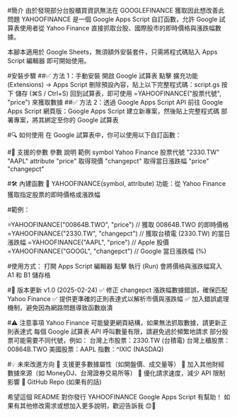 #簡介
由於發現部分台股櫃買資訊無法在 GOOGLEFINANCE 獲取因此想改善此問題
YAHOOFINANCE 是一個 Google Apps Script 自訂函數，允許 Google 試算表使用者從 Yahoo Finance 直接抓取台股、國際股市的即時價格與漲跌幅數據。

本腳本適用於 Google Sheets，無須額外安裝套件，只需將程式碼貼入 Apps Script 編輯器 即可開始使用。

#安裝步驟
##✅ 方法 1：手動安裝
開啟 Google 試算表
點擊 擴充功能 (Extensions) → Apps Script
刪除預設內容，貼上以下完整程式碼：script.gs
按下 儲存 (⌘S / Ctrl+S)
回到試算表，即可使用 =YAHOOFINANCE("股票代號", "price") 來獲取數據
##✅ 方法 2：透過 Google Apps Script API
前往 Google Apps Script 網頁版：Google Apps Script
建立新專案，然後貼上完整程式碼
部署專案，將其綁定至你的 Google 試算表

#🔍 如何使用
在 Google 試算表中，你可以使用以下自訂函數：

#📌 支援的參數
參數	說明	範例
symbol	Yahoo Finance 股票代號	"2330.TW" "AAPL"
attribute	"price" 取得現價
"changepct" 取得當日漲跌幅	"price" "changepct"

#🛠️ 內建函數
🔹 YAHOOFINANCE(symbol, attribute)
功能：從 Yahoo Finance 獲取指定股票的即時價格或漲跌幅

#範例：

=YAHOOFINANCE("00864B.TWO", "price")      // 獲取 00864B.TWO 的即時價格
=YAHOOFINANCE("2330.TW", "changepct")     // 獲取台積電 (2330.TW) 的當日漲跌幅
=YAHOOFINANCE("AAPL", "price")        // Apple 股價
=YAHOOFINANCE("GOOGL", "changepct")   // Google 當日漲跌幅 (%)

#使用方式：
打開 Apps Script 編輯器
點擊 執行 (Run)
會將價格與漲跌幅寫入 A1 和 B1 儲存格

#📖 版本更新
v1.0 (2025-02-24)
✅ 修正 changepct 漲跌幅數據錯誤，確保匹配 Yahoo Finance
✅ 提供更準確的正則表達式以解析市價與漲跌幅
✅ 加入錯誤處理機制，避免因為網路問題導致函數崩潰

#⚠️ 注意事項
Yahoo Finance 可能變更網頁結構，如果無法抓取數據，請更新正則表達式
每個 Google 試算表 API 呼叫數量有限，請避免過於頻繁地請求
部分股票可能需要不同代號，例如：
台灣上市股票：2330.TW (台積電)
台灣上櫃股票：00864B.TWO
美國股票：AAPL
指數：^IXIC (NASDAQ)

#💡 未來改進方向
📌 支援更多數據屬性（如開盤價、成交量等）
📌 加入其他財經數據來源（如 MoneyDJ、台灣證券交易所等）
📌 優化請求速度，減少 API 限制影響
🔗 GitHub Repo (如果有的話)

希望這個 README 對你發行 YAHOOFINANCE Google Apps Script 有幫助！
如果有其他修改需求或想加入更多說明，歡迎告訴我 😊🚀
